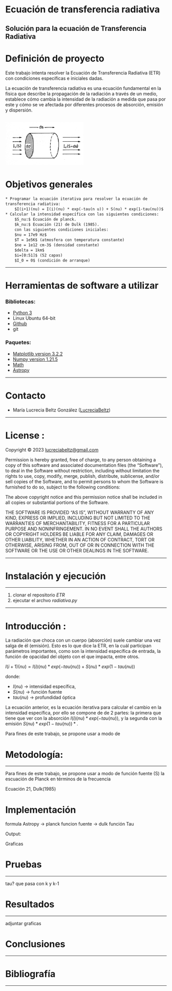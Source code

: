 # Ecuación de transferencia radiativa
Solución para la ecuación de Transferencia Radiativa
---

# Definición de proyecto
Este trabajo intenta resolver la Ecuación de Transferencia Radiativa (ETR) con condiciones específicas e iniciales dadas.

La ecuación de transferencia radiativa es una ecuación fundamental en la física que describe la propagación de la radiación a través de un medio, establece cómo cambia la intensidad de la radiación a medida que pasa por este y cómo se ve afectada por diferentes procesos de absorción, emisión y dispersión.

![ETR](https://github.com/LucreciaBeltz/ETR/blob/main/images/radiativa.png)
---

# Objetivos generales
    * Programar la ecuación iterativa para resolver la ecuación de transferencia radiativa: 
        $I(i+1)(nu) = I(i)(nu) * exp(-tau(n u)) + S(nu) * exp(1-tau(nu))$
    * Calcular la intensidad específica con las siguientes condiciones:
        $S_nu:$ Ecuación de planck.
        $k_nu:$ Ecuación (21) de Dulk (1985).
        con las siguientes condiciones iniciales:
        $nu = 17e9 Hz$
        $T = 1e5K$ (atmosfera con temperatura constante)
        $ne = 1e12 cm-3$ (densidad constante)
        $delta = 1km$
        $i=[0:51]$ (52 capas)
        $I_0 = 0$ (condición de arranque)
---
    
# Herramientas de software a utilizar
### Bibliotecas:
* [Python 3](https://www.python.org/)
* Linux Ubuntu    64-bit
* [Github](https://www.github.com)
* git

### Paquetes:
* [Matplotlib version 3.2.2](https://matplotlib.org/)
* [Numpy version 1.21.5](https://numpy.org/) 
* [Math](https://docs.python.org/3/library/math.html)
* [Astropy](https://docs.astropy.org/en/stable/api/astropy.modeling.physical_models.BlackBody.html)
---

# Contacto
* María Lucrecia Beltz González ([LucreciaBeltz](https://github.com/LucreciaBeltz))

____
# License :
 Copyright © 2023 <lucreciabeltz@gmail.com>

Permission is hereby granted, free of charge, to any person obtaining a copy of this software and associated documentation files (the “Software”), to deal in the Software without restriction, including without limitation the rights to use, copy, modify, merge, publish, distribute, sublicense, and/or sell copies of the Software, and to permit persons to whom the Software is furnished to do so, subject to the following conditions:

The above copyright notice and this permission notice shall be included in all copies or substantial portions of the Software.

THE SOFTWARE IS PROVIDED “AS IS”, WITHOUT WARRANTY OF ANY KIND, EXPRESS OR IMPLIED, INCLUDING BUT NOT LIMITED TO THE WARRANTIES OF MERCHANTABILITY, FITNESS FOR A PARTICULAR PURPOSE AND NONINFRINGEMENT. IN NO EVENT SHALL THE AUTHORS OR COPYRIGHT HOLDERS BE LIABLE FOR ANY CLAIM, DAMAGES OR OTHER LIABILITY, WHETHER IN AN ACTION OF CONTRACT, TORT OR OTHERWISE, ARISING FROM, OUT OF OR IN CONNECTION WITH THE SOFTWARE OR THE USE OR OTHER DEALINGS IN THE SOFTWARE.
____
# Instalación y ejecución
---
1. clonar el repositorio *ETR*
3. ejecutar el archvo *radiativa.py*
____
# Introducción :
La radiación que choca con un cuerpo (absorción) suele cambiar una vez salga de él (emisión). Esto es lo que dice la ETR, en la cuál participan parámetros importantes, como son la intensidad específica de entrada, la función de opacidad del objeto con el que impacta, entre otros.

$I(i+1)(nu) = I(i)(nu) * exp(-tau(n u)) + S(nu) * exp(1-tau(nu))$

donde:  
- $I(nu)$ -> intensidad específica,
- $S(nu)$ -> función fuente 
- $tau(nu)$ -> profundidad óptica

La ecuación anterior, es la ecuación iterativa para calcular el cambio en la intensidad específica, por ello se compone de de 2 partes: la primera que tiene que ver con la absorción $I(i)(nu) * exp(-tau(nu))$, y la segunda con la emisión $S(nu) * exp(1-tau(nu))*.$

Para fines de este trabajo, se propone usar a modo de 



# Metodología:
---
Para fines de este trabajo, se propone usar a modo de función fuente (S) la escuación de Planck en términos de la frecuencia

Ecuación 21, Dulk(1985)


# Implementación 
formula
Astropy -> planck
funcion fuente -> dulk
función Tau

Output:  

Graficas



# Pruebas
---
tau? 
que pasa con k y k-1


# Resultados
---
adjuntar graficas

# Conclusiones
---


# Bibliografía
---
